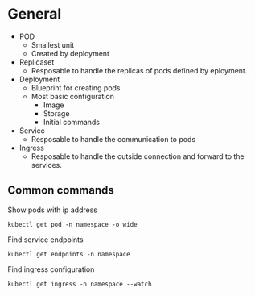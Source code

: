 # General

- POD
  - Smallest unit
  - Created by deployment
- Replicaset
  - Resposable to handle the replicas of pods defined by eployment.
- Deployment
  - Blueprint for creating pods
  - Most basic configuration
    - Image
    - Storage
    - Initial commands
- Service
  - Resposable to handle the communication to pods
- Ingress
  - Resposable to handle the outside connection and forward to the services.

## Common commands

Show pods with ip address

```text
kubectl get pod -n namespace -o wide
```

Find service endpoints

```text
kubectl get endpoints -n namespace
```

Find ingress configuration

```text
kubectl get ingress -n namespace --watch
```